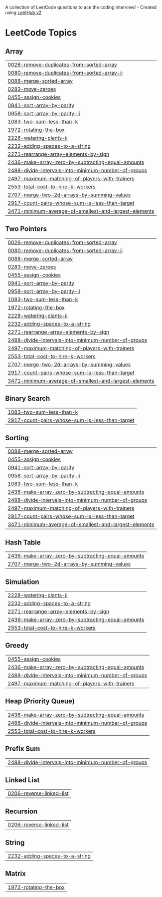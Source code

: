 A collection of LeetCode questions to ace the coding interview! - Created using [LeetHub v2](https://github.com/arunbhardwaj/LeetHub-2.0)
<!---LeetCode Topics Start-->
# LeetCode Topics
## Array
|  |
| ------- |
| [0026-remove-duplicates-from-sorted-array](https://github.com/akshitdsa/DSA/tree/master/0026-remove-duplicates-from-sorted-array) |
| [0080-remove-duplicates-from-sorted-array-ii](https://github.com/akshitdsa/DSA/tree/master/0080-remove-duplicates-from-sorted-array-ii) |
| [0088-merge-sorted-array](https://github.com/akshitdsa/DSA/tree/master/0088-merge-sorted-array) |
| [0283-move-zeroes](https://github.com/akshitdsa/DSA/tree/master/0283-move-zeroes) |
| [0455-assign-cookies](https://github.com/akshitdsa/DSA/tree/master/0455-assign-cookies) |
| [0941-sort-array-by-parity](https://github.com/akshitdsa/DSA/tree/master/0941-sort-array-by-parity) |
| [0958-sort-array-by-parity-ii](https://github.com/akshitdsa/DSA/tree/master/0958-sort-array-by-parity-ii) |
| [1083-two-sum-less-than-k](https://github.com/akshitdsa/DSA/tree/master/1083-two-sum-less-than-k) |
| [1972-rotating-the-box](https://github.com/akshitdsa/DSA/tree/master/1972-rotating-the-box) |
| [2228-watering-plants-ii](https://github.com/akshitdsa/DSA/tree/master/2228-watering-plants-ii) |
| [2232-adding-spaces-to-a-string](https://github.com/akshitdsa/DSA/tree/master/2232-adding-spaces-to-a-string) |
| [2271-rearrange-array-elements-by-sign](https://github.com/akshitdsa/DSA/tree/master/2271-rearrange-array-elements-by-sign) |
| [2436-make-array-zero-by-subtracting-equal-amounts](https://github.com/akshitdsa/DSA/tree/master/2436-make-array-zero-by-subtracting-equal-amounts) |
| [2488-divide-intervals-into-minimum-number-of-groups](https://github.com/akshitdsa/DSA/tree/master/2488-divide-intervals-into-minimum-number-of-groups) |
| [2497-maximum-matching-of-players-with-trainers](https://github.com/akshitdsa/DSA/tree/master/2497-maximum-matching-of-players-with-trainers) |
| [2553-total-cost-to-hire-k-workers](https://github.com/akshitdsa/DSA/tree/master/2553-total-cost-to-hire-k-workers) |
| [2707-merge-two-2d-arrays-by-summing-values](https://github.com/akshitdsa/DSA/tree/master/2707-merge-two-2d-arrays-by-summing-values) |
| [2917-count-pairs-whose-sum-is-less-than-target](https://github.com/akshitdsa/DSA/tree/master/2917-count-pairs-whose-sum-is-less-than-target) |
| [3471-minimum-average-of-smallest-and-largest-elements](https://github.com/akshitdsa/DSA/tree/master/3471-minimum-average-of-smallest-and-largest-elements) |
## Two Pointers
|  |
| ------- |
| [0026-remove-duplicates-from-sorted-array](https://github.com/akshitdsa/DSA/tree/master/0026-remove-duplicates-from-sorted-array) |
| [0080-remove-duplicates-from-sorted-array-ii](https://github.com/akshitdsa/DSA/tree/master/0080-remove-duplicates-from-sorted-array-ii) |
| [0088-merge-sorted-array](https://github.com/akshitdsa/DSA/tree/master/0088-merge-sorted-array) |
| [0283-move-zeroes](https://github.com/akshitdsa/DSA/tree/master/0283-move-zeroes) |
| [0455-assign-cookies](https://github.com/akshitdsa/DSA/tree/master/0455-assign-cookies) |
| [0941-sort-array-by-parity](https://github.com/akshitdsa/DSA/tree/master/0941-sort-array-by-parity) |
| [0958-sort-array-by-parity-ii](https://github.com/akshitdsa/DSA/tree/master/0958-sort-array-by-parity-ii) |
| [1083-two-sum-less-than-k](https://github.com/akshitdsa/DSA/tree/master/1083-two-sum-less-than-k) |
| [1972-rotating-the-box](https://github.com/akshitdsa/DSA/tree/master/1972-rotating-the-box) |
| [2228-watering-plants-ii](https://github.com/akshitdsa/DSA/tree/master/2228-watering-plants-ii) |
| [2232-adding-spaces-to-a-string](https://github.com/akshitdsa/DSA/tree/master/2232-adding-spaces-to-a-string) |
| [2271-rearrange-array-elements-by-sign](https://github.com/akshitdsa/DSA/tree/master/2271-rearrange-array-elements-by-sign) |
| [2488-divide-intervals-into-minimum-number-of-groups](https://github.com/akshitdsa/DSA/tree/master/2488-divide-intervals-into-minimum-number-of-groups) |
| [2497-maximum-matching-of-players-with-trainers](https://github.com/akshitdsa/DSA/tree/master/2497-maximum-matching-of-players-with-trainers) |
| [2553-total-cost-to-hire-k-workers](https://github.com/akshitdsa/DSA/tree/master/2553-total-cost-to-hire-k-workers) |
| [2707-merge-two-2d-arrays-by-summing-values](https://github.com/akshitdsa/DSA/tree/master/2707-merge-two-2d-arrays-by-summing-values) |
| [2917-count-pairs-whose-sum-is-less-than-target](https://github.com/akshitdsa/DSA/tree/master/2917-count-pairs-whose-sum-is-less-than-target) |
| [3471-minimum-average-of-smallest-and-largest-elements](https://github.com/akshitdsa/DSA/tree/master/3471-minimum-average-of-smallest-and-largest-elements) |
## Binary Search
|  |
| ------- |
| [1083-two-sum-less-than-k](https://github.com/akshitdsa/DSA/tree/master/1083-two-sum-less-than-k) |
| [2917-count-pairs-whose-sum-is-less-than-target](https://github.com/akshitdsa/DSA/tree/master/2917-count-pairs-whose-sum-is-less-than-target) |
## Sorting
|  |
| ------- |
| [0088-merge-sorted-array](https://github.com/akshitdsa/DSA/tree/master/0088-merge-sorted-array) |
| [0455-assign-cookies](https://github.com/akshitdsa/DSA/tree/master/0455-assign-cookies) |
| [0941-sort-array-by-parity](https://github.com/akshitdsa/DSA/tree/master/0941-sort-array-by-parity) |
| [0958-sort-array-by-parity-ii](https://github.com/akshitdsa/DSA/tree/master/0958-sort-array-by-parity-ii) |
| [1083-two-sum-less-than-k](https://github.com/akshitdsa/DSA/tree/master/1083-two-sum-less-than-k) |
| [2436-make-array-zero-by-subtracting-equal-amounts](https://github.com/akshitdsa/DSA/tree/master/2436-make-array-zero-by-subtracting-equal-amounts) |
| [2488-divide-intervals-into-minimum-number-of-groups](https://github.com/akshitdsa/DSA/tree/master/2488-divide-intervals-into-minimum-number-of-groups) |
| [2497-maximum-matching-of-players-with-trainers](https://github.com/akshitdsa/DSA/tree/master/2497-maximum-matching-of-players-with-trainers) |
| [2917-count-pairs-whose-sum-is-less-than-target](https://github.com/akshitdsa/DSA/tree/master/2917-count-pairs-whose-sum-is-less-than-target) |
| [3471-minimum-average-of-smallest-and-largest-elements](https://github.com/akshitdsa/DSA/tree/master/3471-minimum-average-of-smallest-and-largest-elements) |
## Hash Table
|  |
| ------- |
| [2436-make-array-zero-by-subtracting-equal-amounts](https://github.com/akshitdsa/DSA/tree/master/2436-make-array-zero-by-subtracting-equal-amounts) |
| [2707-merge-two-2d-arrays-by-summing-values](https://github.com/akshitdsa/DSA/tree/master/2707-merge-two-2d-arrays-by-summing-values) |
## Simulation
|  |
| ------- |
| [2228-watering-plants-ii](https://github.com/akshitdsa/DSA/tree/master/2228-watering-plants-ii) |
| [2232-adding-spaces-to-a-string](https://github.com/akshitdsa/DSA/tree/master/2232-adding-spaces-to-a-string) |
| [2271-rearrange-array-elements-by-sign](https://github.com/akshitdsa/DSA/tree/master/2271-rearrange-array-elements-by-sign) |
| [2436-make-array-zero-by-subtracting-equal-amounts](https://github.com/akshitdsa/DSA/tree/master/2436-make-array-zero-by-subtracting-equal-amounts) |
| [2553-total-cost-to-hire-k-workers](https://github.com/akshitdsa/DSA/tree/master/2553-total-cost-to-hire-k-workers) |
## Greedy
|  |
| ------- |
| [0455-assign-cookies](https://github.com/akshitdsa/DSA/tree/master/0455-assign-cookies) |
| [2436-make-array-zero-by-subtracting-equal-amounts](https://github.com/akshitdsa/DSA/tree/master/2436-make-array-zero-by-subtracting-equal-amounts) |
| [2488-divide-intervals-into-minimum-number-of-groups](https://github.com/akshitdsa/DSA/tree/master/2488-divide-intervals-into-minimum-number-of-groups) |
| [2497-maximum-matching-of-players-with-trainers](https://github.com/akshitdsa/DSA/tree/master/2497-maximum-matching-of-players-with-trainers) |
## Heap (Priority Queue)
|  |
| ------- |
| [2436-make-array-zero-by-subtracting-equal-amounts](https://github.com/akshitdsa/DSA/tree/master/2436-make-array-zero-by-subtracting-equal-amounts) |
| [2488-divide-intervals-into-minimum-number-of-groups](https://github.com/akshitdsa/DSA/tree/master/2488-divide-intervals-into-minimum-number-of-groups) |
| [2553-total-cost-to-hire-k-workers](https://github.com/akshitdsa/DSA/tree/master/2553-total-cost-to-hire-k-workers) |
## Prefix Sum
|  |
| ------- |
| [2488-divide-intervals-into-minimum-number-of-groups](https://github.com/akshitdsa/DSA/tree/master/2488-divide-intervals-into-minimum-number-of-groups) |
## Linked List
|  |
| ------- |
| [0206-reverse-linked-list](https://github.com/akshitdsa/DSA/tree/master/0206-reverse-linked-list) |
## Recursion
|  |
| ------- |
| [0206-reverse-linked-list](https://github.com/akshitdsa/DSA/tree/master/0206-reverse-linked-list) |
## String
|  |
| ------- |
| [2232-adding-spaces-to-a-string](https://github.com/akshitdsa/DSA/tree/master/2232-adding-spaces-to-a-string) |
## Matrix
|  |
| ------- |
| [1972-rotating-the-box](https://github.com/akshitdsa/DSA/tree/master/1972-rotating-the-box) |
<!---LeetCode Topics End-->